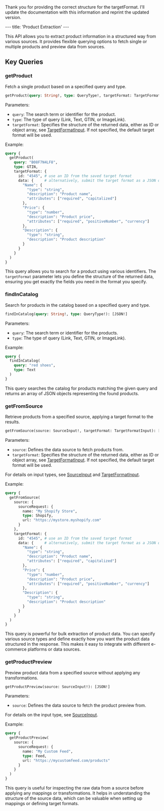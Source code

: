 Thank you for providing the correct structure for the targetFormat. I'll update the documentation with this information and reprint the updated version.

--- title: 'Product Extraction' ---

This API allows you to extract product information in a structured way from various sources. It provides flexible querying options to fetch single or multiple products and preview data from sources.

## Key Queries

### getProduct

Fetch a single product based on a specified query and type.

```graphql
getProduct(query: String!, type: QueryType!, targetFormat: TargetFormatInput): JSON
```

Parameters:
- `query`: The search term or identifier for the product.
- `type`: The type of query (Link, Text, GTIN, or ImageLink).
- `targetFormat`: Specifies the structure of the returned data, either as ID or object array, see [TargetFormatInput](./types#targetformatinput). If not specified, the default target format will be used.

Example:
```graphql
query {
  getProduct(
    query: "B08F7N4LF8",
    type: GTIN,
    targetFormat: {
      id: "4545", # use an ID from the saved target format
      data: {     # alternatively, submit the target format as a JSON object
        "Name": {
          "type": "string",
          "description": "Product name",
          "attributes": ["required", "capitalized"]
        },
        "Price": {
          "type": "number",
          "description": "Product price",
          "attributes": ["required", "positiveNumber", "currency"]
        },
        "Description": {
          "type": "string",
          "description": "Product description"
        }
      }
    }
  )
}
```

This query allows you to search for a product using various identifiers. The `targetFormat` parameter lets you define the structure of the returned data, ensuring you get exactly the fields you need in the format you specify.

### findInCatalog

Search for products in the catalog based on a specified query and type.

```graphql
findInCatalog(query: String!, type: QueryType!): [JSON!]
```

Parameters:
- `query`: The search term or identifier for the products.
- `type`: The type of query (Link, Text, GTIN, or ImageLink).

Example:
```graphql
query {
  findInCatalog(
    query: "red shoes",
    type: Text
  )
}
```

This query searches the catalog for products matching the given query and returns an array of JSON objects representing the found products.

### getFromSource

Retrieve products from a specified source, applying a target format to the results.

```graphql
getFromSource(source: SourceInput!, targetFormat: TargetFormatInput): [JSON!]
```

Parameters:
- `source`: Defines the data source to fetch products from.
- `targetFormat`: Specifies the structure of the returned data, either as ID or object array, see [TargetFormatInput](./types#targetformatinput). If not specified, the default target format will be used.

For details on input types, see [SourceInput](./types#sourceinput) and [TargetFormatInput](./types#targetformatinput).

Example:
```graphql
query {
  getFromSource(
    source: {
      sourceRequest: {
        name: "My Shopify Store",
        type: Shopify,
        url: "https://mystore.myshopify.com"
      }
    },
    targetFormat: {
      id: "4545", # use an ID from the saved target format
      data: {     # alternatively, submit the target format as a JSON object
        "Name": {
          "type": "string",
          "description": "Product name",
          "attributes": ["required", "capitalized"]
        },
        "Price": {
          "type": "number",
          "description": "Product price",
          "attributes": ["required", "positiveNumber", "currency"]
        },
        "Description": {
          "type": "string",
          "description": "Product description"
        }
      }
    }
  )
}
```

This query is powerful for bulk extraction of product data. You can specify various source types and define exactly how you want the product data structured in the response. This makes it easy to integrate with different e-commerce platforms or data sources.

### getProductPreview

Preview product data from a specified source without applying any transformations.

```graphql
getProductPreview(source: SourceInput!): [JSON!]
```

Parameters:
- `source`: Defines the data source to fetch the product preview from.

For details on the input type, see [SourceInput](./types#sourceinput).

Example:
```graphql
query {
  getProductPreview(
    source: {
      sourceRequest: {
        name: "My Custom Feed",
        type: Feed,
        url: "https://mycustomfeed.com/products"
      }
    }
  )
}
```

This query is useful for inspecting the raw data from a source before applying any mappings or transformations. It helps in understanding the structure of the source data, which can be valuable when setting up mappings or defining target formats.

